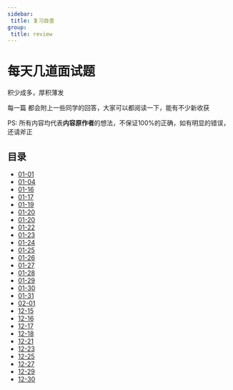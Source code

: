 ```yaml
---
sidebar:
 title: 复习自查
group:
 title: review
---
```

# 每天几道面试题
积少成多，厚积薄发

每一篇 都会附上一些同学的回答，大家可以都阅读一下，能有不少新收获

PS: 所有内容均代表**内容原作者**的想法，不保证100%的正确，如有明显的错误，还请斧正

## 目录
* [01-01](./01-01.md)
* [01-04](./01-04.md)
* [01-16](./01-16.md)
* [01-17](./01-17.md)
* [01-19](./01-19.md)
* [01-20](./01-20.md)
* [01-20](./01-21.md)
* [01-22](./01-22.md)
* [01-23](./01-23.md)
* [01-24](./01-24.md)
* [01-25](./01-25.md)
* [01-26](./01-26.md)
* [01-27](./01-27.md)
* [01-28](./01-28.md)
* [01-29](./01-29.md)
* [01-30](./01-30.md)
* [01-31](./01-31.md)
* [02-01](./02-01.md)
* [12-15](./12-15.md)
* [12-16](./12-16.md)
* [12-17](./12-17.md)
* [12-18](./12-18.md)
* [12-21](./12-21.md)
* [12-23](./12-23.md)
* [12-25](./12-25.md)
* [12-27](./12-27.md)
* [12-29](./12-29.md)
* [12-30](./12-30.md)